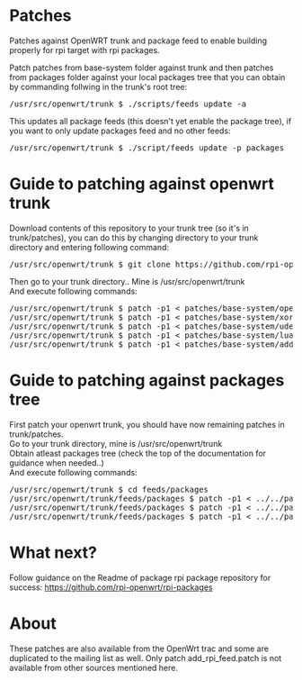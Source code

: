 Patches
=======

Patches against OpenWRT trunk and package feed to enable building properly for rpi target with rpi packages.

Patch patches from base-system folder against trunk and then patches from packages folder against your local packages tree that you can obtain by commanding follwing in the trunk's root tree:<br/>
<pre>
/usr/src/openwrt/trunk $ ./scripts/feeds update -a
</pre>
This updates all package feeds (this doesn't yet enable the package tree), if you want to only update packages feed and no other feeds:<br/>
<pre>
/usr/src/openwrt/trunk $ ./script/feeds update -p packages
</pre>
 
Guide to patching against openwrt trunk
=======================================
Download contents of this repository to your trunk tree (so it's in trunk/patches), you can do this by changing directory to your trunk directory and entering following command:<br/>
<pre>
/usr/src/openwrt/trunk $ git clone https://github.com/rpi-openwrt/patches.git
</pre>

Then go to your trunk directory.. Mine is /usr/src/openwrt/trunk<br/>
And execute following commands:<br/>
<pre>
/usr/src/openwrt/trunk $ patch -p1 &lt; patches/base-system/openwrt-populatefs-fixed.patch
/usr/src/openwrt/trunk $ patch -p1 &lt; patches/base-system/xorg-macros-upgrade.patch
/usr/src/openwrt/trunk $ patch -p1 &lt; patches/base-system/udev-add-hostbuild.patch
/usr/src/openwrt/trunk $ patch -p1 &lt; patches/base-system/lua-add-fpic.patch
/usr/src/openwrt/trunk $ patch -p1 &lt; patches/base-system/add_rpi_feed.patch
</pre>

Guide to patching against packages tree
=======================================
First patch your openwrt trunk, you should have now remaining patches in trunk/patches.<br/>
Go to your trunk directory, mine is /usr/src/openwrt/trunk<br/>
Obtain atleast packages tree (check the top of the documentation for guidance when needed..)<br/>
And execute following commands:<br/>
<pre>
/usr/src/openwrt/trunk $ cd feeds/packages
/usr/src/openwrt/trunk/feeds/packages $ patch -p1 &lt; ../../patches/packages/diffutils.patch
/usr/src/openwrt/trunk/feeds/packages $ patch -p1 &lt; ../../patches/packages/dialog-v2.patch
/usr/src/openwrt/trunk/feeds/packages $ patch -p1 &lt; ../../patches/packages/dbus.patch
</pre>

What next?
==========
Follow guidance on the Readme of package rpi package repository for success:
https://github.com/rpi-openwrt/rpi-packages

About
=====
These patches are also available from the OpenWrt trac and some are duplicated to the mailing list as well.
Only patch add_rpi_feed.patch is not available from other sources mentioned here.
